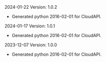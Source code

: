 2024-01-22 Version: 1.0.2
- Generated python 2016-02-01 for CloudAPI.

2024-01-17 Version: 1.0.1
- Generated python 2016-02-01 for CloudAPI.

2023-12-07 Version: 1.0.0
- Generated python 2016-02-01 for CloudAPI.

